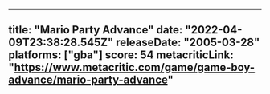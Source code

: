 
---
title: "Mario Party Advance"
date: "2022-04-09T23:38:28.545Z"
releaseDate: "2005-03-28"
platforms: ["gba"]
score: 54
metacriticLink: "https://www.metacritic.com/game/game-boy-advance/mario-party-advance"
---
